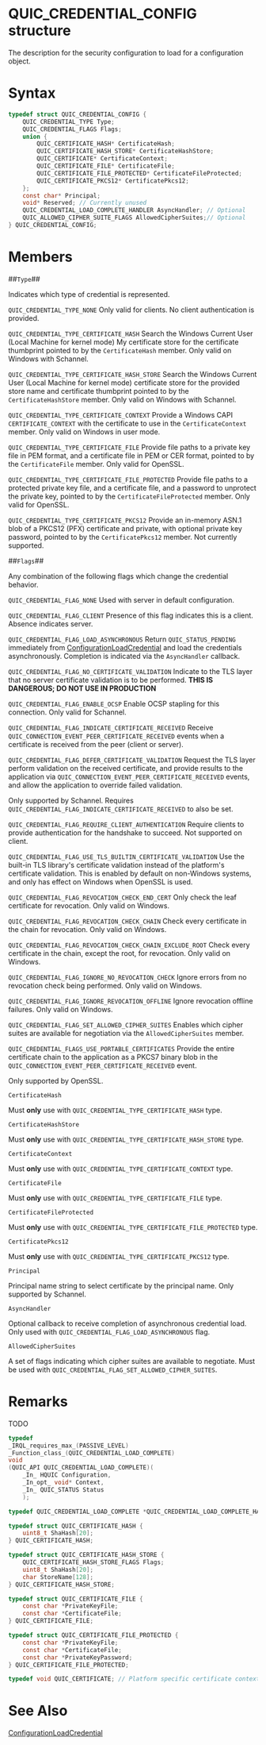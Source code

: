 QUIC_CREDENTIAL_CONFIG structure
======

The description for the security configuration to load for a configuration object.

# Syntax

```C
typedef struct QUIC_CREDENTIAL_CONFIG {
    QUIC_CREDENTIAL_TYPE Type;
    QUIC_CREDENTIAL_FLAGS Flags;
    union {
        QUIC_CERTIFICATE_HASH* CertificateHash;
        QUIC_CERTIFICATE_HASH_STORE* CertificateHashStore;
        QUIC_CERTIFICATE* CertificateContext;
        QUIC_CERTIFICATE_FILE* CertificateFile;
        QUIC_CERTIFICATE_FILE_PROTECTED* CertificateFileProtected;
        QUIC_CERTIFICATE_PKCS12* CertificatePkcs12;
    };
    const char* Principal;
    void* Reserved; // Currently unused
    QUIC_CREDENTIAL_LOAD_COMPLETE_HANDLER AsyncHandler; // Optional
    QUIC_ALLOWED_CIPHER_SUITE_FLAGS AllowedCipherSuites;// Optional
} QUIC_CREDENTIAL_CONFIG;
```

# Members

##`Type`##

Indicates which type of credential is represented.

`QUIC_CREDENTIAL_TYPE_NONE`
Only valid for clients. No client authentication is provided.

`QUIC_CREDENTIAL_TYPE_CERTIFICATE_HASH`
Search the Windows Current User (Local Machine for kernel mode) My certificate store for the certificate thumbprint pointed to by the `CertificateHash` member.
Only valid on Windows with Schannel.

`QUIC_CREDENTIAL_TYPE_CERTIFICATE_HASH_STORE`
Search the Windows Current User (Local Machine for kernel mode) certificate store for the provided store name and certificate thumbprint pointed to by the `CertificateHashStore` member.
Only valid on Windows with Schannel.

`QUIC_CREDENTIAL_TYPE_CERTIFICATE_CONTEXT`
Provide a Windows CAPI `CERTIFICATE_CONTEXT` with the certificate to use in the `CertificateContext` member.
Only valid on Windows in user mode.

`QUIC_CREDENTIAL_TYPE_CERTIFICATE_FILE`
Provide file paths to a private key file in PEM format, and a certificate file in PEM or CER format, pointed to by the `CertificateFile` member.
Only valid for OpenSSL.

`QUIC_CREDENTIAL_TYPE_CERTIFICATE_FILE_PROTECTED`
Provide file paths to a protected private key file, and a certificate file, and a password to unprotect the private key, pointed to by the `CertificateFileProtected` member.
Only valid for OpenSSL.

`QUIC_CREDENTIAL_TYPE_CERTIFICATE_PKCS12`
Provide an in-memory ASN.1 blob of a PKCS12 (PFX) certificate and private, with optional private key password, pointed to by the `CertificatePkcs12` member.
Not currently supported.

##`Flags`##

Any combination of the following flags which change the credential behavior.

`QUIC_CREDENTIAL_FLAG_NONE`
Used with server in default configuration.

`QUIC_CREDENTIAL_FLAG_CLIENT`
Presence of this flag indicates this is a client. Absence indicates server.

`QUIC_CREDENTIAL_FLAG_LOAD_ASYNCHRONOUS`
Return `QUIC_STATUS_PENDING` immediately from [ConfigurationLoadCredential](ConfigurationLoadCredential.md) and load the credentials asynchronously. Completion is indicated via the `AsyncHandler` callback.

`QUIC_CREDENTIAL_FLAG_NO_CERTIFICATE_VALIDATION`
Indicate to the TLS layer that no server certificate validation is to be performed. **THIS IS DANGEROUS; DO NOT USE IN PRODUCTION**

`QUIC_CREDENTIAL_FLAG_ENABLE_OCSP`
Enable OCSP stapling for this connection. Only valid for Schannel.

`QUIC_CREDENTIAL_FLAG_INDICATE_CERTIFICATE_RECEIVED`
Receive `QUIC_CONNECTION_EVENT_PEER_CERTIFICATE_RECEIVED` events when a certificate is received from the peer (client or server).

`QUIC_CREDENTIAL_FLAG_DEFER_CERTIFICATE_VALIDATION`
Request the TLS layer perform validation on the received certificate, and provide results to the application via `QUIC_CONNECTION_EVENT_PEER_CERTIFICATE_RECEIVED` events, and allow the application to override failed validation.

Only supported by Schannel. Requires `QUIC_CREDENTIAL_FLAG_INDICATE_CERTIFICATE_RECEIVED` to also be set.

`QUIC_CREDENTIAL_FLAG_REQUIRE_CLIENT_AUTHENTICATION`
Require clients to provide authentication for the handshake to succeed.
Not supported on client.

`QUIC_CREDENTIAL_FLAG_USE_TLS_BUILTIN_CERTIFICATE_VALIDATION`
Use the built-in TLS library's certificate validation instead of the platform's certificate validation.
This is enabled by default on non-Windows systems, and only has effect on Windows when OpenSSL is used.

`QUIC_CREDENTIAL_FLAG_REVOCATION_CHECK_END_CERT`
Only check the leaf certificate for revocation. Only valid on Windows.

`QUIC_CREDENTIAL_FLAG_REVOCATION_CHECK_CHAIN`
Check every certificate in the chain for revocation. Only valid on Windows.

`QUIC_CREDENTIAL_FLAG_REVOCATION_CHECK_CHAIN_EXCLUDE_ROOT`
Check every certificate in the chain, except the root, for revocation. Only valid on Windows.

`QUIC_CREDENTIAL_FLAG_IGNORE_NO_REVOCATION_CHECK`
Ignore errors from no revocation check being performed. Only valid on Windows.

`QUIC_CREDENTIAL_FLAG_IGNORE_REVOCATION_OFFLINE`
Ignore revocation offline failures. Only valid on Windows.

`QUIC_CREDENTIAL_FLAG_SET_ALLOWED_CIPHER_SUITES`
Enables which cipher suites are available for negotiation via the `AllowedCipherSuites` member.

`QUIC_CREDENTIAL_FLAGS_USE_PORTABLE_CERTIFICATES`
Provide the entire certificate chain to the application as a PKCS7 binary blob in the `QUIC_CONNECTION_EVENT_PEER_CERTIFICATE_RECEIVED` event.

Only supported by OpenSSL.

`CertificateHash`

Must **only** use with `QUIC_CREDENTIAL_TYPE_CERTIFICATE_HASH` type.

`CertificateHashStore`

Must **only** use with `QUIC_CREDENTIAL_TYPE_CERTIFICATE_HASH_STORE` type.

`CertificateContext`


Must **only** use with `QUIC_CREDENTIAL_TYPE_CERTIFICATE_CONTEXT` type.

`CertificateFile`

Must **only** use with `QUIC_CREDENTIAL_TYPE_CERTIFICATE_FILE` type.

`CertificateFileProtected`

Must **only** use with `QUIC_CREDENTIAL_TYPE_CERTIFICATE_FILE_PROTECTED` type.

`CertificatePkcs12`

Must **only** use with `QUIC_CREDENTIAL_TYPE_CERTIFICATE_PKCS12` type.

`Principal`

Principal name string to select certificate by the principal name. Only supported by Schannel.

`AsyncHandler`

Optional callback to receive completion of asynchronous credential load. Only used with `QUIC_CREDENTIAL_FLAG_LOAD_ASYNCHRONOUS` flag.

`AllowedCipherSuites`

A set of flags indicating which cipher suites are available to negotiate. Must be used with `QUIC_CREDENTIAL_FLAG_SET_ALLOWED_CIPHER_SUITES`.

# Remarks

TODO

```C
typedef
_IRQL_requires_max_(PASSIVE_LEVEL)
_Function_class_(QUIC_CREDENTIAL_LOAD_COMPLETE)
void
(QUIC_API QUIC_CREDENTIAL_LOAD_COMPLETE)(
    _In_ HQUIC Configuration,
    _In_opt_ void* Context,
    _In_ QUIC_STATUS Status
    );

typedef QUIC_CREDENTIAL_LOAD_COMPLETE *QUIC_CREDENTIAL_LOAD_COMPLETE_HANDLER;

typedef struct QUIC_CERTIFICATE_HASH {
    uint8_t ShaHash[20];
} QUIC_CERTIFICATE_HASH;

typedef struct QUIC_CERTIFICATE_HASH_STORE {
    QUIC_CERTIFICATE_HASH_STORE_FLAGS Flags;
    uint8_t ShaHash[20];
    char StoreName[128];
} QUIC_CERTIFICATE_HASH_STORE;

typedef struct QUIC_CERTIFICATE_FILE {
    const char *PrivateKeyFile;
    const char *CertificateFile;
} QUIC_CERTIFICATE_FILE;

typedef struct QUIC_CERTIFICATE_FILE_PROTECTED {
    const char *PrivateKeyFile;
    const char *CertificateFile;
    const char *PrivateKeyPassword;
} QUIC_CERTIFICATE_FILE_PROTECTED;

typedef void QUIC_CERTIFICATE; // Platform specific certificate context object
```

# See Also

[ConfigurationLoadCredential](ConfigurationLoadCredential.md)<br>

